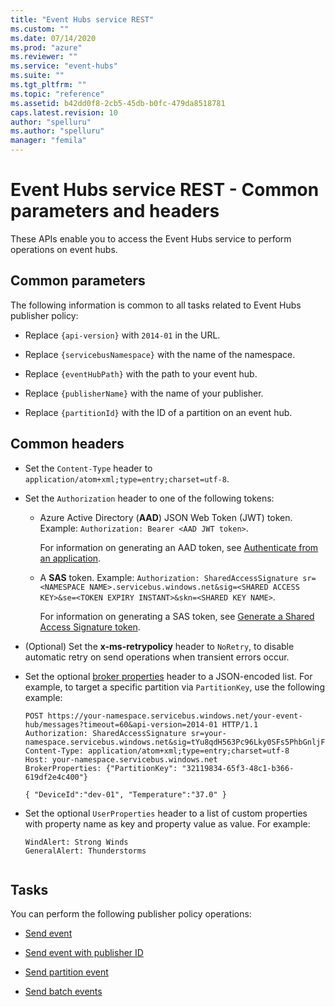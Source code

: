 ```yaml
---
title: "Event Hubs service REST"
ms.custom: ""
ms.date: 07/14/2020
ms.prod: "azure"
ms.reviewer: ""
ms.service: "event-hubs"
ms.suite: ""
ms.tgt_pltfrm: ""
ms.topic: "reference"
ms.assetid: b42dd0f8-2cb5-45db-b0fc-479da8518781
caps.latest.revision: 10
author: "spelluru"
ms.author: "spelluru"
manager: "femila"
---
```


# Event Hubs service REST - Common parameters and headers
These APIs enable you to access the Event Hubs service to perform operations on event hubs.  
  
##  Common parameters
 The following information is common to all tasks related to Event Hubs publisher policy:  
  
-   Replace `{api-version}` with `2014-01` in the URL.  
  
-   Replace `{servicebusNamespace}` with the name of the namespace.  
  
-   Replace `{eventHubPath}` with the path to your event hub.  
  
-   Replace `{publisherName}` with the name of your publisher.  
  
-   Replace `{partitionId}` with the ID of a partition on an event hub.  


## Common headers  
-   Set the `Content-Type` header to `application/atom+xml;type=entry;charset=utf-8`.  
-   Set the `Authorization` header to one of the following tokens:
    - Azure Active Directory (**AAD**) JSON Web Token (JWT) token. Example: `Authorization: Bearer <AAD JWT token>`. 
        
        For information on generating an AAD token, see [Authenticate from an application](https://docs.microsoft.com/azure/event-hubs/authenticate-application#authenticate-from-an-application).
    - A **SAS** token. Example: `Authorization: SharedAccessSignature sr=<NAMESPACE NAME>.servicebus.windows.net&sig=<SHARED ACCESS KEY>&se=<TOKEN EXPIRY INSTANT>&skn=<SHARED KEY NAME>`. 
    
        For information on generating a SAS token, see [Generate a Shared Access Signature token](generate-sas-token.md).
- (Optional) Set the **x-ms-retrypolicy** header to `NoRetry`, to disable automatic retry on send operations when transient errors occur.   
- Set the optional [broker properties](/rest/api/servicebus/message-headers-and-properties) header to a JSON-encoded list. For example, to target a specific partition via `PartitionKey`, use the following example:  
  
    ```  
    POST https://your-namespace.servicebus.windows.net/your-event-hub/messages?timeout=60&api-version=2014-01 HTTP/1.1  
    Authorization: SharedAccessSignature sr=your-namespace.servicebus.windows.net&sig=tYu8qdH563Pc96Lky0SFs5PhbGnljF7mLYQwCZmk9M0%3d&se=1403736877&skn=RootManageSharedAccessKey  
    Content-Type: application/atom+xml;type=entry;charset=utf-8  
    Host: your-namespace.servicebus.windows.net  
    BrokerProperties: {"PartitionKey": "32119834-65f3-48c1-b366-619df2e4c400"}  
  
    { "DeviceId":"dev-01", "Temperature":"37.0" }  
    ```  
  
-   Set the optional `UserProperties` header to a list of custom properties with property name as key and property value as value. For example:  
  
    ```  
    WindAlert: Strong Winds  
    GeneralAlert: Thunderstorms  
  
    ```  
  
## Tasks  
 You can perform the following publisher policy operations:  
  
-   [Send event](send-event.md)  
  
-   [Send event with publisher ID](send-event-with-publisher-id.md)  
  
-   [Send partition event](send-partition-event.md)  
  
-   [Send batch events](send-batch-events.md)